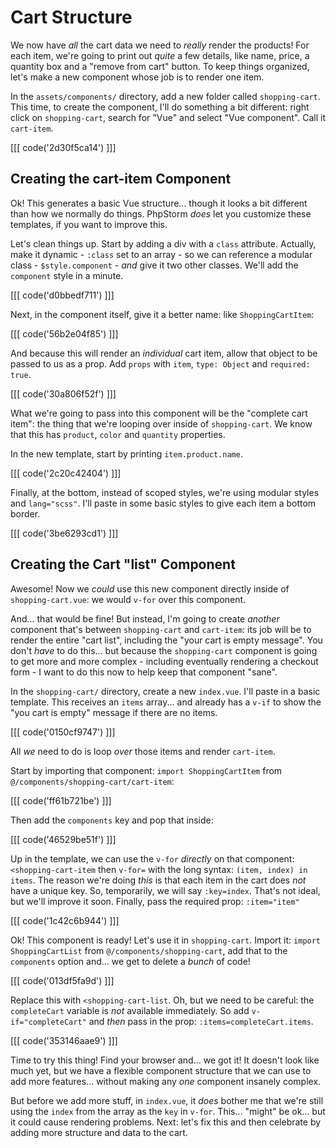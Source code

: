 # Cart Structure

We now have *all* the cart data we need to *really* render the products! For
each item, we're going to print out *quite* a few details, like name, price,
a quantity box and a "remove from cart" button. To keep things organized, let's
make a new component whose job is to render one item.

In the `assets/components/` directory, add a new folder called `shopping-cart`.
This time, to create the component, I'll do something a bit different: right click
on `shopping-cart`, search for "Vue" and select "Vue component". Call it `cart-item`.

[[[ code('2d30f5ca14') ]]]

## Creating the cart-item Component

Ok! This generates a basic Vue structure... though it looks a bit different
than how we normally do things. PhpStorm *does* let you customize these templates,
if you want to improve this.

Let's clean things up. Start by adding a div with a `class` attribute. Actually,
make it dynamic - `:class` set to an array - so we can reference a modular
class - `$style.component` - *and* give it two other classes. We'll add the
`component` style in a minute.

[[[ code('d0bbedf711') ]]]

Next, in the component itself, give it a better name: like `ShoppingCartItem`:

[[[ code('56b2e04f85') ]]]

And because this will render an *individual* cart item, allow that object to be passed to
us as a prop. Add `props` with `item`, `type: Object` and `required: true`.

[[[ code('30a806f52f') ]]]

What we're going to pass into this component will be the "complete cart item":
the thing that we're looping over inside of `shopping-cart`. We know that this
has `product`, `color` and `quantity` properties.

In the new template, start by printing `item.product.name`.

[[[ code('2c20c42404') ]]]

Finally, at the bottom, instead of scoped styles, we're using modular styles and
`lang="scss"`. I'll paste in some basic styles to give each item a bottom border.

[[[ code('3be6293cd1') ]]]

## Creating the Cart "list" Component

Awesome! Now we *could* use this new component directly inside of `shopping-cart.vue`:
we would `v-for` over this component.

And... that would be fine! But instead, I'm going to create *another* component
that's between `shopping-cart` and `cart-item`: its job will be to render the entire
"cart list", including the "your cart is empty message". You don't *have* to do this...
but because the `shopping-cart` component is going to get more and more complex -
including eventually rendering a checkout form - I want to do this now to help
keep that component "sane".

In the `shopping-cart/` directory, create a new `index.vue`. I'll paste in a basic
template. This receives an `items` array... and already has a `v-if` to show the
"you cart is empty" message if there are no items.

[[[ code('0150cf9747') ]]]

All *we* need to do is loop *over* those items and render `cart-item`.

Start by importing that component: `import ShoppingCartItem` from
`@/components/shopping-cart/cart-item`:

[[[ code('ff61b721be') ]]]

Then add the `components` key and pop that inside:

[[[ code('46529be51f') ]]]

Up in the template, we can use the `v-for` *directly* on that component:
`<shopping-cart-item` then `v-for=` with the long syntax: `(item, index) in items`.
The reason we're doing *this* is that each item in the cart does *not* have a unique
key. So, temporarily, we will say `:key=index`. That's not ideal, but we'll
improve it soon. Finally, pass the required prop: `:item="item"`

[[[ code('1c42c6b944') ]]]

Ok! This component is ready! Let's use it in `shopping-cart`. Import it:
`import ShoppingCartList` from `@/components/shopping-cart`, add that to the
`components` option and... we get to delete a *bunch* of code! 

[[[ code('013df5fa9d') ]]]

Replace this with `<shopping-cart-list`. Oh, but we need to be careful: the
`completeCart` variable is *not* available immediately. So add
`v-if="completeCart"` and *then* pass in the prop: `:items=completeCart.items`.

[[[ code('353146aae9') ]]]

Time to try this thing! Find your browser and... we got it! It doesn't look like
much yet, but we have a flexible component structure that we can use to add more
features... without making any *one* component insanely complex.

But before we add more stuff, in `index.vue`, it *does* bother me that we're still
using the `index` from the array as the `key` in `v-for`. This... "might" be ok...
but it could cause rendering problems. Next: let's fix this and then celebrate
by adding more structure and data to the cart.
